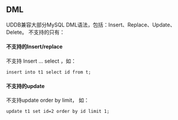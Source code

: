 

## DML

UDDB兼容大部分MySQL DML语法，包括：Insert、Replace、Update、Delete。 不支持的只有：

#### 不支持的Insert/replace

不支持 Insert ... select ，如：

``` insert into t1 select id from t; ```

#### 不支持的update

不支持update order by limit， 如：

``` update t1 set id=2 order by id limit 1; ```
